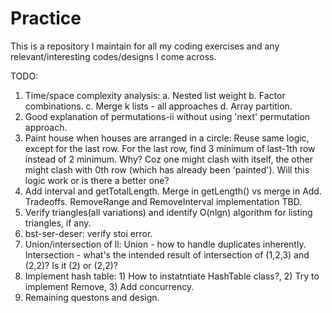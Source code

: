 # Practice
This is a repository I maintain for all my coding exercises and any relevant/interesting codes/designs I come across.

TODO:
1. Time/space complexity analysis:
a. Nested list weight
b. Factor combinations.
c. Merge k lists - all approaches
d. Array partition.
2. Good explanation of permutations-ii without using 'next' permutation approach.
3. Paint house when houses are arranged in a circle: Reuse same logic, except for the last row. For the last row, find 3 minimum of last-1th row instead of 2 minimum. Why? Coz one might clash with itself, the other might clash with 0th row (which has already been 'painted'). Will this logic work or is there a better one?
4. Add interval and getTotalLength. Merge in getLength() vs merge in Add. Tradeoffs. RemoveRange and RemoveInterval implementation TBD.
5. Verify triangles(all variations) and identify O(nlgn) algorithm for listing triangles, if any.
6. bst-ser-deser: verify stoi error.
7. Union/intersection of ll: Union - how to handle duplicates inherently. Intersection - what's the intended result of intersection of (1,2,3) and (2,2)? Is it (2) or (2,2)?
8. Implement hash table: 1) How to instatntiate HashTable class?, 2) Try to implement Remove, 3) Add concurrency.
9. Remaining questons and design.
